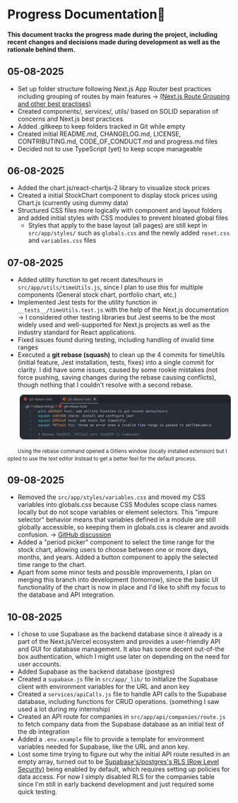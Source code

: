 # Progress Documentation🔬

#### This document tracks the progress made during the project, including recent changes and decisions made during development as well as the rationale behind them.

## 05-08-2025

- Set up folder structure following Next.js App Router best practices including grouping of routes by main features -> [(Next.js Route Grouping and other best practises)](https://nextjs.org/docs/app/getting-started/project-structure#route-groups)
- Created components/, services/, utils/ based on SOLID separation of concerns and Next.js best practices
- Added .gitkeep to keep folders tracked in Git while empty
- Created initial README.md, CHANGELOG.md, LICENSE, CONTRIBUTING.md, CODE_OF_CONDUCT.md and progress.md files
- Decided not to use TypeScript (yet) to keep scope manageable

## 06-08-2025

- Added the chart.js/react-chartjs-2 library to visualize stock prices
- Created a initial StockChart component to display stock prices using Chart.js (currently using dummy data)
- Structured CSS files more logically with component and layout folders and added initial styles with CSS modules to prevent bloated global files
  - Styles that apply to the base layout (all pages) are still kept in `src/app/styles/` such as `globals.css` and the newly added `reset.css` and `variables.css` files

## 07-08-2025

- Added utility function to get recent dates/hours in `src/app/utils/timeUtils.js`, since I plan to use this for multiple components (General stock chart, portfolio chart, etc.)
- Implemented Jest tests for the utility function in `__tests__/timeUtils.test.js` with the help of the Next.js documentation -> I considered other testing libraries but Jest seems to be the most widely used and well-supported for Next.js projects as well as the industry standard for React applications.
- Fixed issues found during testing, including handling of invalid time ranges
- Executed a **git rebase (squash)** to clean up the 4 commits for timeUtils (initial feature, Jest installation, tests, fixes) into a single commit for clarity. I did have some issues, caused by some rookie mistakes (not force pushing, saving changes during the rebase causing conflicts), though nothing that I couldn't resolve with a second rebase.

<p style="margin-left: 2em;">
  <img src="./screenshots/rebase.png" alt="Git Rebase Window" width="600" border="1" style="border-radius: 8px; box-shadow: 0 2px 4px rgba(0,0,0,0.1);">
</p>

<small style="margin-left: 2em;">Using the rebase command opened a Gitlens window (locally installed extension) but I opted to use the text editor instead to get a better feel for the default process.</small>

## 09-08-2025

- Removed the `src/app/styles/variables.css` and moved my CSS variables into globals.css because CSS Modules scope class names locally but do not scope variables or element selectors. This "impure selector" behavior means that variables defined in a module are still globally accessible, so keeping them in globals.css is clearer and avoids confusion. -> [GitHub discussion](https://github.com/vercel/next.js/discussions/17089)
- Added a "period picker" component to select the time range for the stock chart, allowing users to choose between one or more days, months, and years. Added a button component to apply the selected time range to the chart.
- Apart from some minor tests and possible improvements, I plan on merging this branch into development (tomorrow), since the basic UI functionality of the chart is now in place and I'd like to shift my focus to the database and API integration.

## 10-08-2025

- I chose to use Supabase as the backend database since it already is a part of the Next.js/Vercel ecosystem and provides a user-friendly API and GUI for database management. It also has some decent out-of-the box authentication, which I might use later on depending on the need for user accounts.
- Added Supabase as the backend database (postgres)
- Created a `supabase.js` file in `src/app/_lib/` to initialize the Supabase client with environment variables for the URL and anon key
- Created a `services/apiCalls.js` file to handle API calls to the Supabase database, including functions for CRUD operations. (something I saw used a lot during my internship)
- Created an API route for companies in `src/app/api/companies/route.js` to fetch company data from the Supabase database as an initial test of the db integration
- Added a `.env.example` file to provide a template for environment variables needed for Supabase, like the URL and anon key.
- Lost some time trying to figure out why the initial API route resulted in an empty array, turned out to be [Supabase's/postgres's RLS (Row Level Security)](https://supabase.com/docs/guides/database/postgres/row-level-security) being enabled by default, which requires setting up policies for data access. For now I simply disabled RLS for the companies table since I'm still in early backend development and just required some quick testing.
